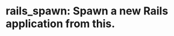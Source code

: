 rails\_spawn: Spawn a new Rails application from this.
======================================================
